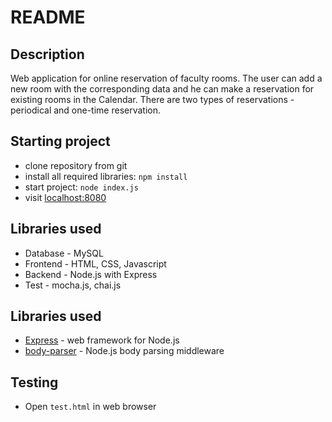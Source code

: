 # README

## Description
Web application for online reservation of faculty rooms. The user can add a new room with the corresponding data and he can make a reservation for existing rooms in the Calendar. There are two types of reservations - periodical and one-time reservation.

## Starting project

-   clone repository from git
-   install all required libraries: `npm install`
-   start project: `node index.js`
-   visit [localhost:8080](http://localhost:8080)

## Libraries used

- Database - MySQL
- Frontend - HTML, CSS, Javascript
- Backend - Node.js with Express
- Test - mocha.js, chai.js


## Libraries used

- [Express](https://expressjs.com) - web framework for Node.js
- [body-parser](https://www.npmjs.com/package/body-parser) - Node.js body parsing middleware


## Testing
-   Open `test.html` in web browser
